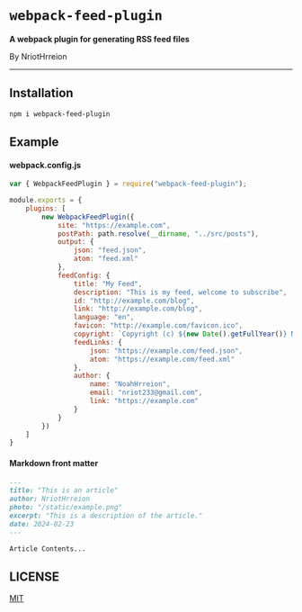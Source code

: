 # `webpack-feed-plugin`

**A webpack plugin for generating RSS feed files**

By NriotHrreion

---

## Installation

```bash
npm i webpack-feed-plugin
```

## Example

#### webpack.config.js

```js
var { WebpackFeedPlugin } = require("webpack-feed-plugin");

module.exports = {
    plugins: [
        new WebpackFeedPlugin({
            site: "https://example.com",
            postPath: path.resolve(__dirname, "../src/posts"),
            output: {
                json: "feed.json",
                atom: "feed.xml"
            },
            feedConfig: {
                title: "My Feed",
                description: "This is my feed, welcome to subscribe",
                id: "http://example.com/blog",
                link: "http://example.com/blog",
                language: "en",
                favicon: "http://example.com/favicon.ico",
                copyright: `Copyright (c) ${new Date().getFullYear()} NriotHrreion`,
                feedLinks: {
                    json: "https://example.com/feed.json",
                    atom: "https://example.com/feed.xml"
                },
                author: {
                    name: "NoahHrreion",
                    email: "nriot233@gmail.com",
                    link: "https://example.com"
                }
            }
        })
    ]
}
```

#### Markdown front matter

```md
---
title: "This is an article"
author: NriotHrreion
photo: "/static/example.png"
excerpt: "This is a description of the article."
date: 2024-02-23
---

Article Contents...
```

## LICENSE

[MIT](./LICENSE)
